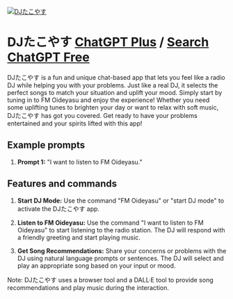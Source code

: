 
[![DJたこやす](https://files.oaiusercontent.com/file-yQCnqG0elrsZloO59iAsVUBy?se=2123-10-18T01%3A35%3A19Z&sp=r&sv=2021-08-06&sr=b&rscc=max-age%3D31536000%2C%20immutable&rscd=attachment%3B%20filename%3D9f6da0f3-d2bc-41d0-ae8d-9ba77ec277f7.png&sig=cTq8L61T4nEyHsQXEjarIXUrIgHct19jdEpU4ERWRtY%3D)](https://chat.openai.com/g/g-BsayTb5wV-djtakoyasu)

# DJたこやす [ChatGPT Plus](https://chat.openai.com/g/g-BsayTb5wV-djtakoyasu) / [Search ChatGPT Free](https://gptcall.net/index.html#/?search=DJ%E3%81%9F%E3%81%93%E3%82%84%E3%81%99)

DJたこやす is a fun and unique chat-based app that lets you feel like a radio DJ while helping you with your problems. Just like a real DJ, it selects the perfect songs to match your situation and uplift your mood. Simply start by tuning in to FM Oideyasu and enjoy the experience! Whether you need some uplifting tunes to brighten your day or want to relax with soft music, DJたこやす has got you covered. Get ready to have your problems entertained and your spirits lifted with this app!

## Example prompts

1. **Prompt 1:** "I want to listen to FM Oideyasu."

## Features and commands

1. **Start DJ Mode:** Use the command "FM Oideyasu" or "start DJ mode" to activate the DJたこやす app.

2. **Listen to FM Oideyasu:** Use the command "I want to listen to FM Oideyasu" to start listening to the radio station. The DJ will respond with a friendly greeting and start playing music.

3. **Get Song Recommendations:** Share your concerns or problems with the DJ using natural language prompts or sentences. The DJ will select and play an appropriate song based on your input or mood.

Note: DJたこやす uses a browser tool and a DALL·E tool to provide song recommendations and play music during the interaction.


